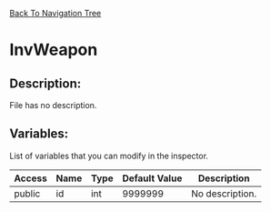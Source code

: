 [Back To Navigation Tree](https://wesleywh.github.io/GameDevRepo/docs/navigation.html)
# InvWeapon

## Description:
File has no description.

## Variables:
List of variables that you can modify in the inspector.

|Access|Name|Type|Default Value|Description|
|---|---|---|---|---|
|public|id|int|9999999|No description.|
